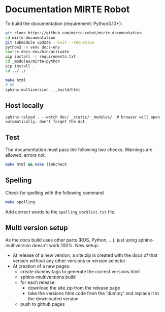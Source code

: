 # Documentation MIRTE Robot

To build the documentation (requirement: Python3.10+):

```sh
git clone https://github.com/mirte-robot/mirte-documentation
cd mirte-documentation
git submodule update --init --recursive
python3 -m venv docs-env
source docs-env/bin/activate
pip install -r requirements.txt
cd _modules/mirte-python
pip install .
cd ../../

make html
# OR
sphinx-multiversion . _build/html
```




## Host locally
```
sphinx-reload . --watch doc/ _static/ _modules/  # browser will open automatically, don't forget the dot.
```
## Test

The documentation must pass the following two checks. Warnings are allowed, errors not.
```sh
make html && make linkcheck
```

## Spelling
Check for spelling with the following command
```sh
make spelling
```
Add correct words to the ```spelling_wordlist.txt``` file.



## Multi version setup
As the docs build uses other parts (ROS, Python, ...), just using sphinx-multiversion doesn't work 100%.
New setup:
- At release of a new version, a site.zip is created with the docs of that version without any other versions or version selector
- At creation of a new pages:
  - create dummy tags to generate the correct versions html
  - sphinx-multiversions build
  - for each release:
    - download the site.zip from the release page
    - take the versions html code from the 'dummy' and replace it in the downloaded version
  - push to github pages
